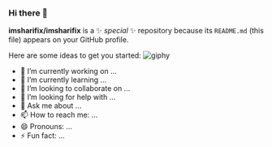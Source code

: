 ### Hi there 👋

**imsharifix/imsharifix** is a ✨ _special_ ✨ repository because its `README.md` (this file) appears on your GitHub profile.

Here are some ideas to get you started:
![giphy](https://github.com/imsharifix/imsharifix/assets/114331083/d9afe318-5c34-4365-8564-0b64b42938c1)


- 🔭 I’m currently working on ...
- 🌱 I’m currently learning ...
- 👯 I’m looking to collaborate on ...
- 🤔 I’m looking for help with ...
- 💬 Ask me about ...
- 📫 How to reach me: ...
- 😄 Pronouns: ...
- ⚡ Fun fact: ...

